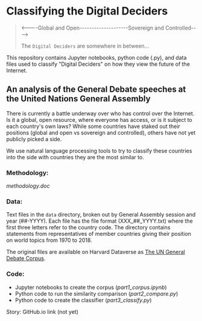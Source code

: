 # Classifying the Digital Deciders

> <----Global and Open--------------------Sovereign and Controlled---->
>
> The `Digital Deciders` are somewhere in between...                           

This repository contains Jupyter notebooks, python code (.py), and data files used to classify "Digital Deciders" on how they view the future of the Internet.

## An analysis of the General Debate speeches at the United Nations General Assembly

There is currently a battle underway over who has control over the Internet. Is it a global, open resource, where everyone has access, or is it subject to each country's own laws? While some countries have staked out their positions (global and open vs sovereign and controlled), others have not yet publicly picked a side. 

We use natural language processing tools to try to classify these countries into the side with countries they are the most similar to.

### Methodology:

_methodology.doc_

### Data:

Text files in the `data` directory, broken out by General Assembly session and year (##-YYYY). Each file has the file format (XXX_##_YYYY.txt) where the first three letters refer to the country code. The directory contains statements from representatives of member countries giving their position on world topics from 1970 to 2018. 

The original files are available on Harvard Dataverse as [The UN General Debate Corpus](https://dataverse.harvard.edu/dataset.xhtml?persistentId=doi:10.7910/DVN/0TJX8Y).

### Code:

* Jupyter notebooks to create the corpus (*part1_corpus.ipynb*)
* Python code to run the similarity comparison (*part2_compare.py*)
* Python code to create the classifier (*part3_classify.py*)

Story:
GitHub.io link (not yet)


